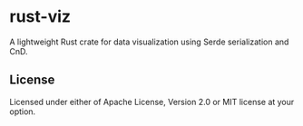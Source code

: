 # rust-viz

A lightweight Rust crate for data visualization using Serde serialization and CnD.


## License

Licensed under either of Apache License, Version 2.0 or MIT license at your option.